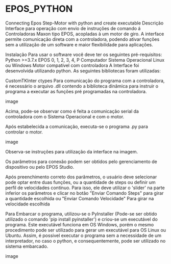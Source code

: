 # EPOS_PYTHON
Connecting Epos Step-Motor with python and create executable
Descrição
Interface para operação com envio de instruções de comando á Controladoras Maxon tipo EPOS, acopladas à um motor de giro. A interface permite comunicação direta com a controladora, podendo ativar funções sem a utilização de um software e maior flexibilidade para aplicações.

Instalação
Para usar o software você deve ter os seguintes pré-requisitos:
Python >=3.7.x
EPOS 0, 1, 2, 3, 4, P
Computador Sistema Operacional Linux ou Windows
Motor compatível com controladora
A Interface foi desenvolvida utilizando python. As seguintes bibliotecas foram utilizadas:

CustomTKInter
ctypes
Para comunicação do programa com a controladora, é necessário o arquivo .dll contendo a biblioteca dinâmica para instruir o programa a executar as funções pré programadas na controladora.

image

Acima, pode-se observar como é feita a comunicação serial da controladora com o Sistema Operacional e com o motor.

Após estabelecida a comunicação, executa-se o programa .py para controlar o motor.

image

Observa-se instruções para utilização da interface na imagem.

Os parâmetros para conexão podem ser obtidos pelo gerenciamento de dispositivo ou pelo EPOS Studio.

Após preenchimento correto dos parâmetros, o usuário deve selecionar pode optar entre duas funções, ou a quantidade de steps ou definir um perfil de velocidades contínuo. Para isso, ele deve utilizar o 'slider' na parte inferior os parâmetros e clicar no botão "Enviar Comando Steps" para girar a quantidade escolhida ou "Enviar Comando Velocidade" Para girar na velocidade escolhida

Para Embarcar o programa, utilizou-se o PyInstaller (Pode-se ser obtido utilizado o comando 'pip install pyinstaller') e criou-se um executável do programa. Este executável funciona em OS Windows, porém o mesmo procedimento pode ser utilizado para gerar um executável para OS Linux ou Ubuntu. Assim, é possivel executar o programa sem a necessidade de um interpretador, no caso o python, e consequentemente, pode ser utilizado no sistema embarcado.

image
